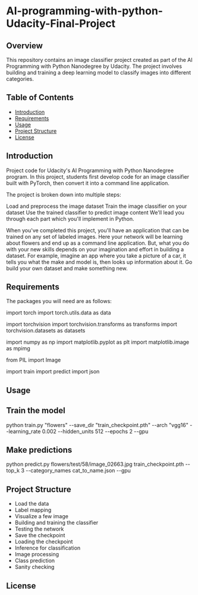 # AI-programming-with-python-Udacity-Final-Project


## Overview


This repository contains an image classifier project created as part of the AI Programming with Python Nanodegree by Udacity. The project involves building and training a deep learning model to classify images into different categories.

## Table of Contents

- [Introduction](#introduction)
- [Requirements](#requirements)
- [Usage](#usage)
- [Project Structure](#project-structure)
- [License](#license)
  

## Introduction

Project code for Udacity's AI Programming with Python Nanodegree program. In this project, students first develop code for an image classifier built with PyTorch, then convert it into a command line application.

The project is broken down into multiple steps:

Load and preprocess the image dataset
Train the image classifier on your dataset
Use the trained classifier to predict image content
We'll lead you through each part which you'll implement in Python.

When you've completed this project, you'll have an application that can be trained on any set of labeled images. Here your network will be learning about flowers and end up as a command line application. But, what you do with your new skills depends on your imagination and effort in building a dataset. For example, imagine an app where you take a picture of a car, it tells you what the make and model is, then looks up information about it. Go build your own dataset and make something new.

## Requirements

The packages you will need are as follows:

import torch
import torch.utils.data as data

import torchvision
import torchvision.transforms as transforms
import torchvision.datasets as datasets

import numpy as np
import matplotlib.pyplot as plt
import matplotlib.image as mpimg

from PIL import Image

import train
import predict
import json


## Usage

## Train the model
python train.py "flowers" --save_dir "train_checkpoint.pth" --arch "vgg16" --learning_rate 0.002 --hidden_units 512  --epochs 2 --gpu

## Make predictions
python predict.py flowers/test/58/image_02663.jpg train_checkpoint.pth --top_k 3 --category_names cat_to_name.json --gpu

## Project Structure

- Load the data
- Label mapping
- Visualize a few image
- Building and training the classifier
- Testing the network
- Save the checkpoint
- Loading the checkpoint
- Inference for classification
- Image processing
- Class prediction
- Sanity checking


## License


